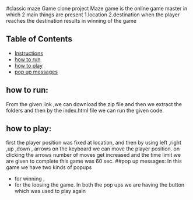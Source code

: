 #classic maze Game clone project
 Maze game is the online game master in which 2 main things are present
 1.location
 2.destination
 when the player reaches the destination results in winning of the game
## Table of Contents
- [Instructions](#instructions)
- [how to run](#howtorun)
- [how to play](#howtoplay)
- [pop up messages](#popupmesssages)
## how to run:
  From the given link ,we can download the zip file and then we extract the folders and then by the index.html file we can run the given code.
## how to play:
   first the player position was fixed at location, and then by using left ,right ,up ,down ,
   arrows
   on the keyboard we can move the player position.
   on clicking the arrows number of moves get increased and the time limit we are given to complete this game was 60 sec.
##pop up messages:
In this game we have two kinds of popups
   * for winning ,
   * for the loosing the game.
In both the pop ups we are having the button which was used to play again
